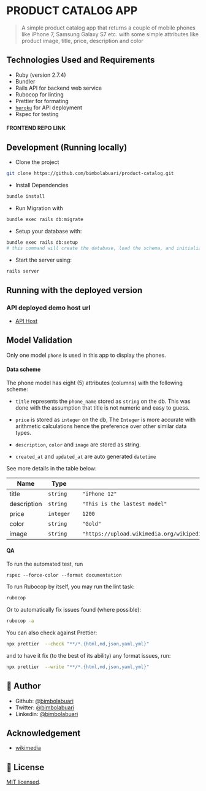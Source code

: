 # PRODUCT CATALOG APP

> A simple product catalog app that returns a couple of mobile phones like iPhone 7, Samsung Galaxy S7 etc. with
> some simple attributes like product image, title, price, description and color

## Technologies Used and Requirements

- Ruby (version 2.7.4)
- Bundler
- Rails API for backend web service
- Rubocop for linting
- Prettier for formating
- [`heroku`](https://www.heroku.com/) for API deployment
- Rspec for testing

#### FRONTEND REPO LINK

## Development (Running locally)

- Clone the project

```bash
git clone https://github.com/bimbolabuari/product-catalog.git

```

- Install Dependencies

```bash
bundle install
```

- Run Migration with

```bash
bundle exec rails db:migrate
```

- Setup your database with:

```bash
bundle exec rails db:setup
# this command will create the database, load the schema, and initialize it with the seed data.
```

- Start the server using:

```bash
rails server
```

## Running with the deployed version

### API deployed demo host url

- [API Host]()

## Model Validation

Only one model `phone` is used in this app to display the phones.

#### Data scheme

The phone model has eight (5) attributes (columns) with the following scheme:

- `title` represents the `phone_name` stored as `string` on the db. This was done with the assumption that title is not numeric and easy to guess.

- `price` is stored as `integer` on the db, The `Integer` is more accurate with arithmetic calculations hence the preference over other similar data types.

- `description`, `color` and `image` are stored as string.

- `created_at` and `updated_at` are auto generated `datetime`

See more details in the table below:

| Name        | Type      |     | Example                                                                                    |
| ----------- | --------- | :-: | ------------------------------------------------------------------------------------------ |
| title       | `string`  |     | `"iPhone 12"`                                                                              |
| description | `string`  |     | `"This is the lastest model"`                                                              |
| price       | `integer` |     | `1200`                                                                                     |
| color       | `string`  |     | `"Gold"`                                                                                   |
| image       | `string`  |     | `"https://upload.wikimedia.org/wikipedia/commons/b/b2/A_photo_of_the_LG_V60_ThinQ_5G.jpg"` |

#### QA

To run the automated test, run

```
rspec --force-color --format documentation
```

To run Rubocop by itself, you may run the lint task:

```bash
rubocop
```

Or to automatically fix issues found (where possible):

```bash
rubocop -a
```

You can also check against Prettier:

```bash
npx prettier  --check "**/*.{html,md,json,yaml,yml}"
```

and to have it fix (to the best of its ability) any format issues, run:

```bash
npx prettier  --write "**/*.{html,md,json,yaml,yml}"
```

## 👤 Author

- Github: [@bimbolabuari](https://github.com/bimbolabuari)
- Twitter: [@bimbolabuari](https://twitter.com/bimbolabuari)
- Linkedin: [@bimbolabuari](https://www.linkedin.com/in/bimbolabuari/)

## Acknowledgement

- [wikimedia](https://upload.wikimedia.org)

## 📝 License

[MIT licensed](./LICENSE).

